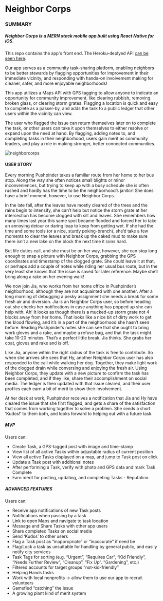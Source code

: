 # Neighbor Corps

### SUMMARY

##### Neighbor Corps is a MERN stack mobile app built using React Native for iOS.

This repo contains the app's front end. The Heroku-deplyed API [can be seen here](https://github.com/UWBC-Final-Project/Neighbor-Corps-API).

Our app serves as a community task-sharing platform, enabling neighbors to be better stewards by flagging opportunities for improvement in their immediate vicinity, and responding with hands-on involvement making for cleaner, safer, and more enjoyable neighborhoods!

This app utilizes a Maps API with GPS tagging to allow anyone to indicate an opportunity for community improvement, like clearing rubbish, removing broken glass, or clearing storm grates. Flagging a location is quick and easy to complete as a passer-by, and adds the task to a public ledger that other users within the vicinity can view. 

The user who flagged the issue can return themselves later on to complete the task, or other users can take it upon themselves to either resolve or expand upon the need at hand. By flagging, adding notes to, and completing tasks in their neighborhood, users gain merit as community leaders, and play a role in making stronger, better connected communities.

![neighborcorps](https://user-images.githubusercontent.com/17099707/52299135-81db0500-2939-11e9-98cf-c9983392c16f.png)

#### USER STORY
Every morning Pushpinder takes a familiar route from her home to her bus stop. Along the way she often notices small blights or minor inconveniences, but trying to keep up with a busy schedule she is often rushed and hardly has the time to be the neighborhood’s janitor! She does have a brief moment, however, to use Neighbor Corps.

In the late fall, after the leaves have mostly cleared of the trees and the rains begin to intensify, she can’t help but notice the storm grate at her intersection has become clogged with silt and leaves. She remembers how many times last year this same spot became flooded and forced her to take an annoying detour or daring leap to keep from getting wet. If she had the time and some tools (or a nice, sturdy poking-branch), she’d take a few moments to clear the leaves and break up the caked mud to make sure there isn’t a new lake on the block the next time it rains hard.

But life duties call, and she must be on her way, however, she can stop long enough to snap a picture with Neighbor Corps, grabbing the GPS coordinates and timestamp of the clogged grate. She could leave it at that, or perhaps add a couple of notes while riding her usual bus route, but in the very least she knows that the issue is saved for later reference. Maybe she’ll bring along a rake on her evening walk!

We now join Jia, who works from her home office in Pushpinder’s neighborhood, although they are not acquainted with one another. After a long morning of debugging a pesky assignment she needs a break for some fresh air and diversion. Jia is an Neighbor Corps user, so before heading out she checks her notifications in case anything has popped up she can help with. Ah! It looks as though there is a mucked-up storm grate not 4 blocks away from her home. That looks like a nice bit of dirty work to get the blood flowing, and it’s in a part of the neighborhood she hasn’t seen before. Reading Pushpinder’s notes she can see that she ought to bring work gloves and a rake, and maybe a refuse bag, and that the task might take 10-20 minutes. That’s a perfect little break, Jia thinks. She grabs her coat, gloves and rake and is off.

Like Jia, anyone within the right radius of the task is free to contribute. So when she arrives she sees that Hy, another Neighbor Corps user has also responded to the call while walking her dog. Together, they make light work of the clogged drain while conversing and enjoying the fresh air. Using Neighbor Corps, they update with a new picture to confirm the task has been completed, and if they like, share their accomplishment on social media. The ledger is then updated with that issue cleared, and their user profiles each earn a bit of merit to show their involvement.

At her desk at work, Pushpinder receives a notification that Jia and Hy have cleared the issue that she first flagged, and gets a share of the satisfaction that comes from working together to solve a problem. She sends a short ‘Kudos!’ to them both, and looks forward to helping out with a future task.

##### MVP
Users can:
* Create Task, a GPS-tagged post with image and time-stamp
* View list of all active Tasks within adjustable radius of current position
* View all active Tasks displayed on a map, and jump to Task post on click
* Update a Task post with additional notes
* After performing a Task, verify with photo and GPS data and mark Task Complete
* Earn merit for posting, updating, and completing Tasks - Reputation

##### ADVANCED FEATURES
Users can:
* Receive app notifications of new Task posts
* Notifications when passing by a task
* Link to open Maps and navigate to task location
* Message and Share Tasks with other app users
* Share completed Tasks on social media
* Send ‘Kudos’ to other users
* Flag a Task post as “inappropriate” or “inaccurate” if need be
* Flag/Lock a task as unsuitable for handling by general public, and easily notify city services
* Task Tags for sorting (e.g. “Urgent”, “Requires Car”, “Kid Friendly”, “Needs Further Review”, “Cleanup”, “Fix Up”. “Gardening”, etc.)
* Filtered accounts for target groups “not-kid-friendly” 
* Helping Hands tasks
* Work with local nonprofits → allow them to use our app to recruit volunteers
* Gamefied “catching” the issue
* A growing plant kind of merit system
